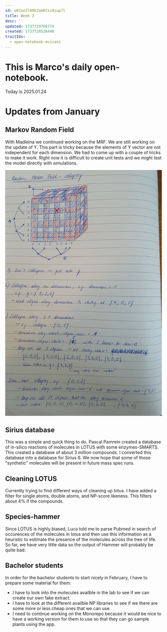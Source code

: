 ```yaml
---
id: w82no3l0863xm6txi0zup7l
title: Week 3
desc: ''
updated: 1737729766774
created: 1737728526440
traitIds:
  - open-notebook-mvisani
---
```

# This is Marco's daily open-notebook.

Today is 2025.01.24

# Updates from January
## Markov Random Field
With Madleina we continued working on the MRF. We are still working on the update of Y. This part is tricky
because the elements of Y vector are not independent for each dimension. We had to come up
with a couple of tricks to make it work. Right now it is difficult to create unit tests 
and we might test the model directly with simulations.

![](assets/images/20250122_145406.jpg)

## Sirius database
This was a simple and quick thing to do. Pascal Pamrein created a database of in-silico reactions
of molecules in LOTUS with some enzymes-SMARTS. This created a database of about 3 million compounds.
I converted this database into a database for Sirius 6. We now hope that some of those "synthetic" molecules
will be present in future mass spec runs. 

## Cleaning LOTUS
Currently trying to find different ways of cleaning up lotus. I have added a filter for single atoms, 
double atoms, and NP-score likeness. This filters about 4% if the compounds.

## Species-hammer
Since LOTUS is highly biased, Luca told me to parse Pubmed in search of occurences of the molecules in lotus
and then use this information as a heuristic to estimate the presence of the molecules across the tree of life. 
So far, we have very little data so the output of Hammer will probably be quite bad. 

## Bachelor students
In order for the bachelor students to start nicely in February, I have to prepare some material for them: 
- I have to look into the molecules availble in the lab to see if we can create our own fake extract.
- I have to look at the different availble NP libraries to see if we there are some more or less cheap ones that we can use.
- I need to continue working on the Monorepo because it would be nice to have a working version for them 
to use so that they can go sample plants using the app.
